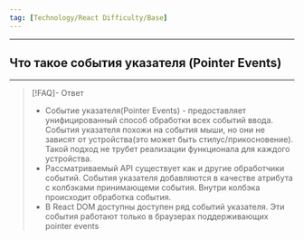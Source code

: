 ```yaml
---
tag: [Technology/React Difficulty/Base]
---
```

----
## Что такое события указателя (Pointer Events)
----
> [!FAQ]- Ответ
> - Событие указателя(Pointer Events) - предоставляет унифицированный способ обработки всех событий ввода. События указателя похожи на события мыши, но они не зависят от устройства(это может быть стилус/прикосновение). Такой подход не трубет реализации функционала для каждого устройства. 
> - Рассматриваемый API существует как и другие обработчики событий. События указателя добавляются в качестве атрибута с колбэками принимающеми события. Внутри колбэка происходит обработка события. 
> - В React DOM доступны доступен ряд событий указателя. Эти события работают только в браузерах поддерживающих pointer events